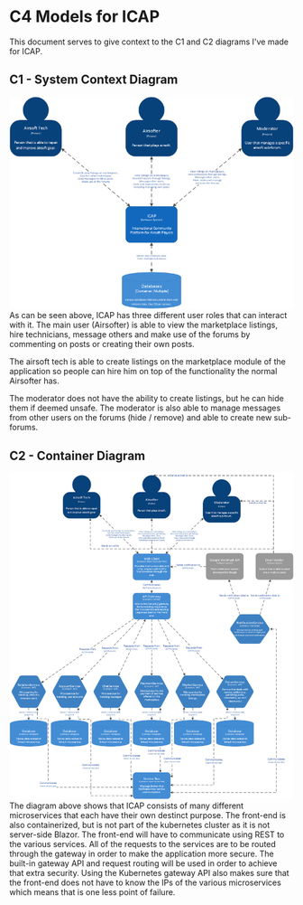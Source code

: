 # C4 Models for ICAP
This document serves to give context to the C1 and C2 diagrams I've made for ICAP.

## C1 - System Context Diagram
![System Context Diagram](./Media/C1_Diagram.png)
As can be seen above, ICAP has three different user roles that can interact with it. The main user (Airsofter) is able to view the marketplace listings, hire technicians, message others and make use of the forums by commenting on posts or creating their own posts. 

The airsoft tech is able to create listings on the marketplace module of the application so people can hire him on top of the functionality the normal Airsofter has. 

The moderator does not have the ability to create listings, but he can hide them if deemed unsafe. The moderator is also able to manage messages from other users on the forums (hide / remove) and able to create new sub-forums.

## C2 - Container Diagram
![System Context Diagram](./Media/C2_Diagram.png)
The diagram above shows that ICAP consists of many different microservices that each have their own destinct purpose. The front-end is also containerized, but is not part of the kubernetes cluster as it is not server-side Blazor. The front-end will have to communicate using REST to the various services. All of the requests to the services are to be routed through the gateway in order to make the application more secure. The built-in gateway API and request routing will be used in order to achieve that extra security. Using the Kubernetes gateway API also makes sure that the front-end does not have to know the IPs of the various microservices which means that is one less point of failure.